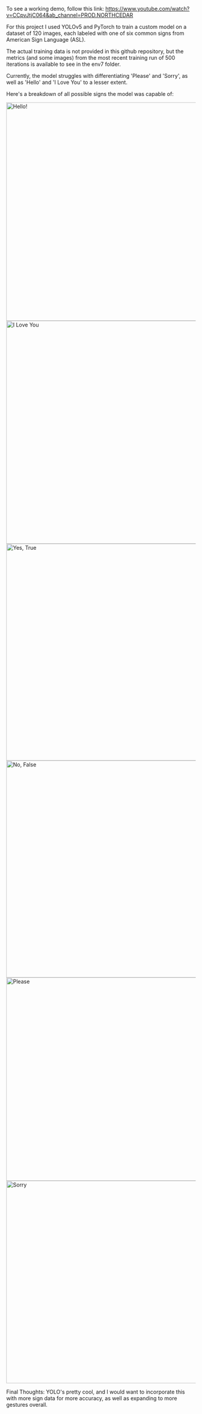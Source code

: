 To see a working demo, follow this link: https://www.youtube.com/watch?v=CCpvJtjC064&ab_channel=PROD.NORTHCEDAR

For this project I used YOLOv5 and PyTorch to train a custom model on a dataset of 120 images, each labeled with one of six common signs from American Sign Language (ASL).

The actual training data is not provided in this github repository, but the metrics (and some images) from the most recent training run of 500 iterations is available to see in the env7 folder.

Currently, the model struggles with differentiating 'Please' and 'Sorry', as well as 'Hello' and 'I Love You' to a lesser extent.

Here's a breakdown of all possible signs the model was capable of:

<img width="579" alt="Hello!" src="https://github.com/user-attachments/assets/102fdbc0-09f8-4097-a077-8002c699b425">
<img width="591" alt="I Love You" src="https://github.com/user-attachments/assets/cb3bdd48-0bf5-4c33-b879-2e2b9b4b717e">
<img width="575" alt="Yes, True" src="https://github.com/user-attachments/assets/48a7f1c1-b8c8-43be-9e8a-b70ccd7fa618">
<img width="575" alt="No, False" src="https://github.com/user-attachments/assets/a18543c1-4403-403b-8ec1-18fddc6a421a">
<img width="539" alt="Please" src="https://github.com/user-attachments/assets/ac2e8d9e-9c33-4173-9a0e-abc1c9b93056">
<img width="537" alt="Sorry" src="https://github.com/user-attachments/assets/6f783183-d9ad-4b02-9435-638fa605611b">

Final Thoughts:
YOLO's pretty cool, and I would want to incorporate this with more sign data for more accuracy, as well as expanding to more gestures overall.
